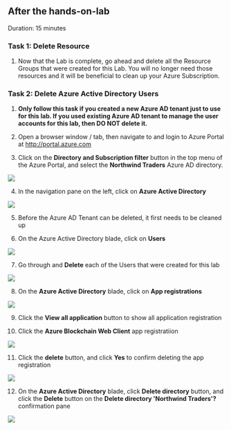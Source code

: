 ## After the hands-on-lab
Duration: 15 minutes

### Task 1: Delete Resource
1. Now that the Lab is complete, go ahead and delete all the Resource Groups that were created for this Lab. You will no longer need those resources and it will be beneficial to clean up your Azure Subscription.

### Task 2: Delete Azure Active Directory Users
1. **Only follow this task if you created a new Azure AD tenant just to use for this lab. If you used existing Azure AD tenant to manage the user accounts for this lab, then DO NOT delete it.**

2. Open a browser window / tab, then navigate to and login to Azure Portal at <http://portal.azure.com>

3. Click on the **Directory and Subscription filter** button in the top menu of the Azure Portal, and select the **Northwind Traders** Azure AD directory.

![](https://github.com/ceteongvanness/eventdemo/blob/master/Azure%20Blockchain%20Workshop/Image/AZR-74.png)


4. In the navigation pane on the left, click on **Azure Active Directory**

![](https://github.com/ceteongvanness/eventdemo/blob/master/Azure%20Blockchain%20Workshop/Image/AZR-75.png)

5. Before the Azure AD Tenant can be deleted, it first needs to be cleaned up

6. On the Azure Active Directory blade, click on **Users**

![](https://github.com/ceteongvanness/eventdemo/blob/master/Azure%20Blockchain%20Workshop/Image/AZR-76.png)

7. Go through and **Delete** each of the Users that were created for this lab

![](https://github.com/ceteongvanness/eventdemo/blob/master/Azure%20Blockchain%20Workshop/Image/AZR-77.png)

8. On the **Azure Active Directory** blade, click on **App registrations**

![](https://github.com/ceteongvanness/eventdemo/blob/master/Azure%20Blockchain%20Workshop/Image/AZR-78.png)

9. Click the **View all application** button to show all application registration

10. Click the **Azure Blockchain Web Client** app registratiion

![](https://github.com/ceteongvanness/eventdemo/blob/master/Azure%20Blockchain%20Workshop/Image/AZR-79.png)

11. Click the **delete** button, and click **Yes** to confirm deleting the app registration

![](https://github.com/ceteongvanness/eventdemo/blob/master/Azure%20Blockchain%20Workshop/Image/AZR-80.png)

12. On the **Azure Active Directory** blade, click **Delete directory** button, and click the **Delete** button on the **Delete directory 'Northwind Traders'?** confirmation pane

![](https://github.com/ceteongvanness/eventdemo/blob/master/Azure%20Blockchain%20Workshop/Image/AZR-81.png)










    












